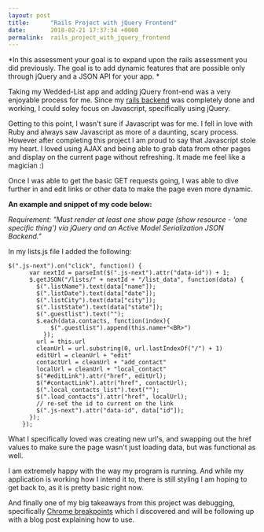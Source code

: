 ```yaml
---
layout: post
title:      "Rails Project with jQuery Frontend"
date:       2018-02-21 17:37:34 +0000
permalink:  rails_project_with_jquery_frontend
---
```


*In this assessment your goal is to expand upon the rails assessment you did previously. The goal is to add dynamic features that are possible only through jQuery and a JSON API for your app. *

Taking my Wedded-List app and adding jQuery front-end was a very enjoyable process for me. Since my [rails backend](http://aimeecarney.com/rails_portfolio_project) was completely done and working, I could soley focus on Javascript, specifically using jQuery.

Getting to this point, I wasn't sure if Javascript was for me. I fell in love with Ruby and always saw Javascript as more of a daunting, scary process. However after completing this project I am proud to say that Javascript stole my heart.  I loved using AJAX and being able to grab data from other pages and display on the current page without refreshing. It made me feel like a magician :) 

Once I was able to get the basic GET requests going, I was able to dive further in and edit links or other data to make the page even more dynamic. 

**An example and snippet of my code below:**

*Requirement: "Must render at least one show page (show resource - 'one specific thing') via jQuery and an Active Model Serialization JSON Backend."*

In my lists.js file I added the following:


```
$(".js-next").on("click", function() {
      var nextId = parseInt($(".js-next").attr("data-id")) + 1;
      $.getJSON("/lists/" + nextId + "/list_data", function(data) {
        $(".listName").text(data["name"]);
        $(".listDate").text(data["date"]);
        $(".listCity").text(data["city"]);
        $(".listState").text(data["state"]);
        $(".guestlist").text("");
        $.each(data.contacts, function(index){
            $(".guestlist").append(this.name+"<BR>")
          });
        url = this.url
        cleanUrl = url.substring(0, url.lastIndexOf("/") + 1)
        editUrl = cleanUrl + "edit"
        contactUrl = cleanUrl + "add_contact"
        localUrl = cleanUrl + "local_contact"
        $("#editLink").attr("href", editUrl);
        $("#contactLink").attr("href", contactUrl);
        $(".local_contacts_list").text("");
        $(".load_contacts").attr("href", localUrl);
        // re-set the id to current on the link
        $(".js-next").attr("data-id", data["id"]);
      });
    });
```

What I specifically loved was creating new url's, and swapping out the href values to make sure the page wasn't just loading data, but was functional as well.

I am extremely happy with the way my program is running. And while my application is working how I intend it to, there is still styling I am hoping to get back to, as it is pretty basic right now. 

And finally one of my big takeaways from this project was debugging, specifically [Chrome breakpoints](https://www.youtube.com/watch?v=H0XScE08hy8) which I discovered and will be following up with a blog post explaining how to use.

